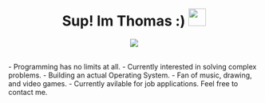 <h1 align="center"><b>Sup! Im Thomas :) </b><img src="https://media.giphy.com/media/hvRJCLFzcasrR4ia7z/giphy.gif" width="35"></h1>

<p align="center">
    <a href="https://github.com/DenverCoder1/readme-typing-svg"><img src="https://readme-typing-svg.herokuapp.com?font=Time+New+Roman&color=cyane&size=25&center=true&vCenter=true&width=600&height=100&lines=Heya!+My+name+is+Thomas+:);Self-taught;In+C/Python/Asm+Low-Level;Kernel+Developer,;Economics+Math+Science+Student.;Loves+solving+complex+problems,;Active+Learner/Researcher,;Love+to+learn+new+stuffs..<3"></a>
</p>

<br>
- Programming has no limits at all.
- Currently interested in solving complex problems.
- Building an actual Operating System.
- Fan of music, drawing, and video games.
- Currently avilable for job applications. Feel free to contact me.

<br><br>

<!---
TDDev04/TDDev04 is a ✨ special ✨ repository because its `README.md` (this file) appears on your GitHub profile.
You can click the Preview link to take a look at your changes.
--->
